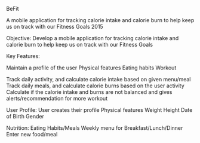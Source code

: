 BeFit

A mobile application for tracking calorie intake and calorie burn to help keep us on track with our Fitness Goals
2015

Objective: Develop a mobile application for tracking calorie intake and calorie burn to help keep us on track with our Fitness Goals

Key Features:

Maintain a profile of the user
Physical features
Eating habits
Workout

Track daily activity, and calculate calorie intake based on given menu/meal
Track daily meals, and calculate calorie burns based on the user activity
Calculate if the calorie intake and burns are not balanced and gives alerts/recommendation for more workout

User Profile:
User creates their profile
Physical features
Weight
Height
Date of Birth
Gender

Nutrition:
Eating Habits/Meals
Weekly menu for Breakfast/Lunch/Dinner
Enter new food/meal


